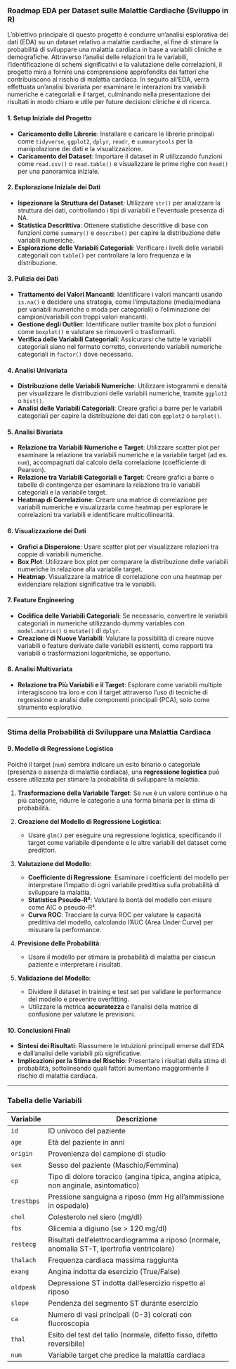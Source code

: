 ### Roadmap EDA per Dataset sulle Malattie Cardiache (Sviluppo in R)

L’obiettivo principale di questo progetto è condurre un’analisi esplorativa dei dati (EDA) su un dataset relativo a malattie cardiache, al fine di stimare la probabilità di sviluppare una malattia cardiaca in base a variabili cliniche e demografiche. Attraverso l’analisi delle relazioni tra le variabili, l’identificazione di schemi significativi e la valutazione delle correlazioni, il progetto mira a fornire una comprensione approfondita dei fattori che contribuiscono al rischio di malattia cardiaca. In seguito all’EDA, verrà effettuata un’analisi bivariata per esaminare le interazioni tra variabili numeriche e categoriali e il target, culminando nella presentazione dei risultati in modo chiaro e utile per future decisioni cliniche e di ricerca.

#### 1. **Setup Iniziale del Progetto**
- **Caricamento delle Librerie**: Installare e caricare le librerie principali come `tidyverse`, `ggplot2`, `dplyr`, `readr`, e `summarytools` per la manipolazione dei dati e la visualizzazione.
- **Caricamento del Dataset**: Importare il dataset in R utilizzando funzioni come `read.csv()` o `read.table()` e visualizzare le prime righe con `head()` per una panoramica iniziale.

#### 2. **Esplorazione Iniziale dei Dati**
- **Ispezionare la Struttura del Dataset**: Utilizzare `str()` per analizzare la struttura dei dati, controllando i tipi di variabili e l'eventuale presenza di NA.
- **Statistica Descrittiva**: Ottenere statistiche descrittive di base con funzioni come `summary()` e `describe()` per capire la distribuzione delle variabili numeriche.
- **Esplorazione delle Variabili Categoriali**: Verificare i livelli delle variabili categoriali con `table()` per controllare la loro frequenza e la distribuzione.

#### 3. **Pulizia dei Dati**
- **Trattamento dei Valori Mancanti**: Identificare i valori mancanti usando `is.na()` e decidere una strategia, come l’imputazione (media/mediana per variabili numeriche o moda per categoriali) o l’eliminazione dei campioni/variabili con troppi valori mancanti.
- **Gestione degli Outlier**: Identificare outlier tramite box plot o funzioni come `boxplot()` e valutare se rimuoverli o trasformarli.
- **Verifica delle Variabili Categoriali**: Assicurarsi che tutte le variabili categoriali siano nel formato corretto, convertendo variabili numeriche categoriali in `factor()` dove necessario.

#### 4. **Analisi Univariata**
- **Distribuzione delle Variabili Numeriche**: Utilizzare istogrammi e densità per visualizzare le distribuzioni delle variabili numeriche, tramite `ggplot2` o `hist()`.
- **Analisi delle Variabili Categoriali**: Creare grafici a barre per le variabili categoriali per capire la distribuzione dei dati con `ggplot2` o `barplot()`.

#### 5. **Analisi Bivariata**
- **Relazione tra Variabili Numeriche e Target**: Utilizzare scatter plot per esaminare la relazione tra variabili numeriche e la variabile target (ad es. `num`), accompagnati dal calcolo della correlazione (coefficiente di Pearson).
- **Relazione tra Variabili Categoriali e Target**: Creare grafici a barre o tabelle di contingenza per esaminare la relazione tra le variabili categoriali e la variabile target.
- **Heatmap di Correlazione**: Creare una matrice di correlazione per variabili numeriche e visualizzarla come heatmap per esplorare le correlazioni tra variabili e identificare multicollinearità.

#### 6. **Visualizzazione dei Dati**
- **Grafici a Dispersione**: Usare scatter plot per visualizzare relazioni tra coppie di variabili numeriche.
- **Box Plot**: Utilizzare box plot per comparare la distribuzione delle variabili numeriche in relazione alla variabile target.
- **Heatmap**: Visualizzare la matrice di correlazione con una heatmap per evidenziare relazioni significative tra le variabili.

#### 7. **Feature Engineering**
- **Codifica delle Variabili Categoriali**: Se necessario, convertire le variabili categoriali in numeriche utilizzando dummy variables con `model.matrix()` o `mutate()` di `dplyr`.
- **Creazione di Nuove Variabili**: Valutare la possibilità di creare nuove variabili o feature derivate dalle variabili esistenti, come rapporti tra variabili o trasformazioni logaritmiche, se opportuno.

#### 8. **Analisi Multivariata**
- **Relazione tra Più Variabili e il Target**: Esplorare come variabili multiple interagiscono tra loro e con il target attraverso l’uso di tecniche di regressione o analisi delle componenti principali (PCA), solo come strumento esplorativo.

---

### Stima della Probabilità di Sviluppare una Malattia Cardiaca

#### 9. **Modello di Regressione Logistica**
Poiché il target (`num`) sembra indicare un esito binario o categoriale (presenza o assenza di malattia cardiaca), una **regressione logistica** può essere utilizzata per stimare la probabilità di sviluppare la malattia.

1. **Trasformazione della Variabile Target**: Se `num` è un valore continuo o ha più categorie, ridurre le categorie a una forma binaria per la stima di probabilità.
   
2. **Creazione del Modello di Regressione Logistica**:
   - Usare `glm()` per eseguire una regressione logistica, specificando il target come variabile dipendente e le altre variabili del dataset come predittori.
   
3. **Valutazione del Modello**:
   - **Coefficiente di Regressione**: Esaminare i coefficienti del modello per interpretare l’impatto di ogni variabile predittiva sulla probabilità di sviluppare la malattia.
   - **Statistica Pseudo-R²**: Valutare la bontà del modello con misure come AIC o pseudo-R².
   - **Curva ROC**: Tracciare la curva ROC per valutare la capacità predittiva del modello, calcolando l’AUC (Area Under Curve) per misurare la performance.

4. **Previsione delle Probabilità**:
   - Usare il modello per stimare la probabilità di malattia per ciascun paziente e interpretare i risultati.
   
5. **Validazione del Modello**:
   - Dividere il dataset in training e test set per validare le performance del modello e prevenire overfitting.
   - Utilizzare la metrica **accuratezza** e l’analisi della matrice di confusione per valutare le previsioni.

#### 10. **Conclusioni Finali**
- **Sintesi dei Risultati**: Riassumere le intuizioni principali emerse dall'EDA e dall’analisi delle variabili più significative.
- **Implicazioni per la Stima del Rischio**: Presentare i risultati della stima di probabilità, sottolineando quali fattori aumentano maggiormente il rischio di malattia cardiaca.

---

### Tabella delle Variabili

| Variabile  | Descrizione                                                                                  |
|------------|----------------------------------------------------------------------------------------------|
| `id`       | ID univoco del paziente                                                                      |
| `age`      | Età del paziente in anni                                                                     |
| `origin`   | Provenienza del campione di studio                                                           |
| `sex`      | Sesso del paziente (Maschio/Femmina)                                                         |
| `cp`       | Tipo di dolore toracico (angina tipica, angina atipica, non anginale, asintomatico)           |
| `trestbps` | Pressione sanguigna a riposo (mm Hg all’ammissione in ospedale)                              |
| `chol`     | Colesterolo nel siero (mg/dl)                                                                |
| `fbs`      | Glicemia a digiuno (se > 120 mg/dl)                                                          |
| `restecg`  | Risultati dell’elettrocardiogramma a riposo (normale, anomalia ST-T, ipertrofia ventricolare) |
| `thalach`  | Frequenza cardiaca massima raggiunta                                                         |
| `exang`    | Angina indotta da esercizio (True/False)                                                     |
| `oldpeak`  | Depressione ST indotta dall’esercizio rispetto al riposo                                      |
| `slope`    | Pendenza del segmento ST durante esercizio                                                   |
| `ca`       | Numero di vasi principali (0-3) colorati con fluoroscopia                                    |
| `thal`     | Esito del test del talio (normale, difetto fisso, difetto reversibile)                       |
| `num`      | Variabile target che predice la malattia cardiaca                                             |
